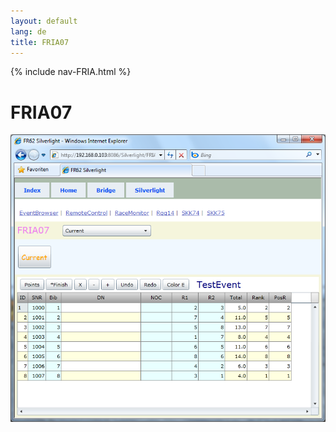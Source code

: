 ```yaml
---
layout: default
lang: de
title: FRIA07
---
```


{% include nav-FRIA.html %}

# FRIA07

![FRIA07 screenshot](../images/FRIA07.png)
